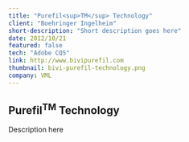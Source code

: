 ```yaml
---
title: "Purefil<sup>TM</sup> Technology"
client: "Boehringer Ingelheim"
short-description: "Short description goes here"
date: 2012/10/21
featured: false
tech: "Adobe CQ5"
link: http://www.bivipurefil.com
thumbnail: bivi-purefil-technology.png
company: VML
---
```


## Purefil<sup>TM</sup> Technology

Description here

